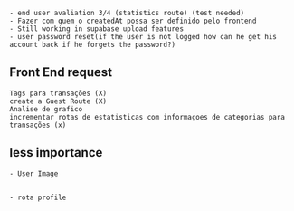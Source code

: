
    - end user avaliation 3/4 (statistics route) (test needed)
    - Fazer com quem o createdAt possa ser definido pelo frontend
    - Still working in supabase upload features
    - user password reset(if the user is not logged how can he get his account back if he forgets the password?)
     
## Front End request

    Tags para transações (X)
    create a Guest Route (X)
    Analise de grafico
    incrementar rotas de estatisticas com informaçoes de categorias para transações (x)


## less importance
    - User Image


    - rota profile